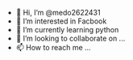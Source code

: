 - 👋 Hi, I’m @medo2622431
- 👀 I’m interested in Facbook
- 🌱 I’m currently learning python
- 💞️ I’m looking to collaborate on ...
- 📫 How to reach me ...

<!---
medo2622431/medo2622431 is a ✨ special ✨ repository because its `README.md` (this file) appears on your GitHub profile.
You can click the Preview link to take a look at your changes.
--->
